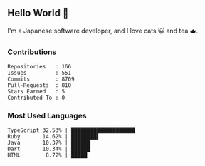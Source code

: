 ## Hello World 👋

I'm a Japanese software developer, and I love cats 😺 and tea 🫖.

### Contributions

    Repositories   : 166
    Issues         : 551
    Commits        : 8709
    Pull-Requests  : 810
    Stars Earned   : 5
    Contributed To : 0

### Most Used Languages

    TypeScript 32.53% | ████████████████████
    Ruby       14.62% | ████████▌
    Java       10.37% | ██████
    Dart       10.34% | ██████
    HTML        8.72% | █████
